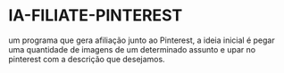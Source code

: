 # IA-FILIATE-PINTEREST
um programa que gera afiliação junto ao Pinterest, a ideia inicial é pegar uma quantidade de imagens de um determinado assunto e upar no pinterest com a descrição que desejamos.
